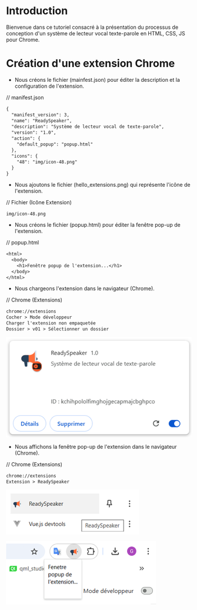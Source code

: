 # Introduction

Bienvenue dans ce tutoriel consacré à la présentation du processus de conception
d'un système de lecteur vocal texte-parole en HTML, CSS, JS pour Chrome.

# Création d'une extension Chrome

* Nous créons le fichier (mainfest.json) pour éditer la description et la configuration de l'extension.

// manifest.json
```
{
  "manifest_version": 3,
  "name": "ReadySpeaker",
  "description": "Système de lecteur vocal de texte-parole",
  "version": "1.0",
  "action": {
    "default_popup": "popup.html"
  },
  "icons": {
    "48": "img/icon-48.png"
  }
}
```

* Nous ajoutons le fichier (hello_extensions.png) qui représente l'icône de l'extension.

// Fichier (Icône Extension)
```
img/icon-48.png
```

* Nous créons le fichier (popup.html) pour éditer la fenêtre pop-up de l'extension.

// popup.html
```
<html>
  <body>
    <h1>Fenêtre popup de l'extension...</h1>
  </body>
</html>
```

* Nous chargeons l'extension dans le navigateur (Chrome).

// Chrome (Extensions)
```
chrome://extensions
Cocher > Mode développeur
Charger l'extension non empaquetée
Dossier > v01 > Sélectionner un dossier
``` 

![image_01.png](./img/image_01.png "Chargement de l'extension")

* Nous affichons la fenêtre pop-up de l'extension dans le navigateur (Chrome).

// Chrome (Extensions)
```
chrome://extensions
Extension > ReadySpeaker
``` 

![image_02.png](./img/image_02.png "Aperçu de l'extension")

![image_03.png](./img/image_03.png "Fenêtre pop-up de l'extension")
